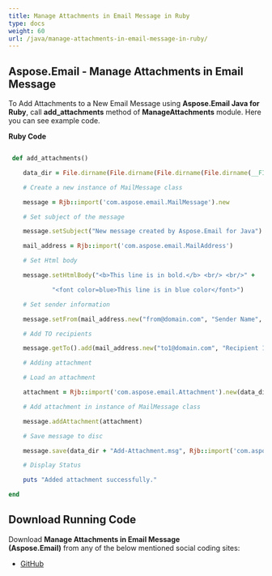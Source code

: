 ```yaml
---
title: Manage Attachments in Email Message in Ruby
type: docs
weight: 60
url: /java/manage-attachments-in-email-message-in-ruby/
---
```


## **Aspose.Email - Manage Attachments in Email Message**
To Add Attachments to a New Email Message using **Aspose.Email Java for Ruby**, call **add_attachments** method of **ManageAttachments** module. Here you can see example code.

**Ruby Code**

``` ruby

 def add_attachments()

    data_dir = File.dirname(File.dirname(File.dirname(File.dirname(__FILE__)))) + '/data/'

    # Create a new instance of MailMessage class

    message = Rjb::import('com.aspose.email.MailMessage').new

    # Set subject of the message

    message.setSubject("New message created by Aspose.Email for Java")

    mail_address = Rjb::import('com.aspose.email.MailAddress')

    # Set Html body

    message.setHtmlBody("<b>This line is in bold.</b> <br/> <br/>" +

            "<font color=blue>This line is in blue color</font>")

    # Set sender information

    message.setFrom(mail_address.new("from@domain.com", "Sender Name", false))

    # Add TO recipients

    message.getTo().add(mail_address.new("to1@domain.com", "Recipient 1", false))

    # Adding attachment

    # Load an attachment

    attachment = Rjb::import('com.aspose.email.Attachment').new(data_dir + "attachment.txt")

    # Add attachment in instance of MailMessage class

    message.addAttachment(attachment)

    # Save message to disc

    message.save(data_dir + "Add-Attachment.msg", Rjb::import('com.aspose.email.MessageFormat').getMsg())

    # Display Status

    puts "Added attachment successfully."

end

```
## **Download Running Code**
Download **Manage Attachments in Email Message (Aspose.Email)** from any of the below mentioned social coding sites:

- [GitHub](https://github.com/aspose-email/Aspose.Email-for-Java/blob/master/Plugins/Aspose_Email_Java_for_Ruby/lib/asposeemailjava/Email/manageattachments.rb)
